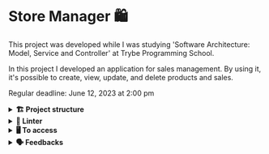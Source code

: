 # Store Manager 🛍️

This project was developed while I was studying 'Software Architecture: Model, Service and Controller' at Trybe Programming School.

In this project I developed an application for sales management. By using it, it's possible to create, view, update, and delete products and sales.

Regular deadline: June 12, 2023 at 2:00 pm


<details>
  <summary><strong>🏗 Project structure</strong></summary><br />

The files created by me are in `project-store-manager/backend/src/`:

- In the folder  📁`controllers` there are the files responsible for receiving all user requests and controlling what will be shown to the user.
- In the folder  📁`services` there are the files responsible for doing the business rules.
- In the folder  📁`model` there are the files responsible for connect to the database.
- In the folder  📁`routers` there are the files responsible for defining routes.
- In the folder  📁`middlewares` there are the files responsible for the validations.
- In the folder  📁`utils` there are the files with auxiliary functions.

The created endpoints are:
- GET /products
- GET /products/:id
- GET /sales
- GET /sales/:id
- POST /products
- POST /sales
- PUT /products/:id
- DELETE /products/:id
- DELETE /sales/:id
- GET /products/search
- PUT /:saleId/products/:productId/quantity

The tests created by me are in `project-store-manager/backend/tests/unit/`:

- In the folder  📁`controllers` there are the tests developed for the functions of the controller layer.
- In the folder  📁`services` there are the tests developed for the functions of the service layer.
- In the folder  📁`model` there are the tests developed for the functions of the model layer.
- In the folder  📁`middlewares` there are the tests developed for the middlewares functions.

Sinon and Chai are the test libraries used. 
Sinon is a testing library that provides features for testing asynchronous code and simulating objects and functions. 
Chai is a testing library that provides a more readable assertion syntax for your tests.

</details>

<details>
  <summary><strong>🔎 Linter</strong></summary><br />

To ensure code quality, the `ESLint` and `Stylelint` linters were used in this project.

ESLint is a tool for identifying and reporting patterns found in ECMAScript/JavaScript code. In many ways it is similar to JSLint and JSHint with a few exceptions:

* ESLint uses Espree for JavaScript parsing.
* ESLint uses an AST to evaluate patterns in code.
* ESLint is completely 'pluggable', each of the rules is a plugin and you can add […]

To run them locally, run the commands below:
`npm run lint`
`npm run lint:styles`

</details>

<details>
  <summary><strong>🖥️ To access</strong></summary><br />

1 - Clone the repository:
`git clone git@github.com:VicSales28/project-store-manager.git`

2 - Enter the repository folder you just cloned.

You must be using node version 16 (or higher).

To check your version, use the command:
`nvm --version`

<details>
  <summary><strong>Initialization</strong></summary><br />
  
Quickstart with Docker Compose 🐳

```bash
# Instale as dependências
npm install

# Inicie os containers do compose `backend` e `db`
# A aplicação estará disponível em `http://localhost:3001` em modo de desenvolvimento
docker-compose up -d
```

or

Quickstart without Docker Compose

```bash
# Instale as dependências
npm install

# Inicie apenas o serviço `db` no compose
docker-compose up -d db

# Inicie a aplicação em modo de desenvolvimento
npm run dev:local
```
</details>

</details>

<details>
  <summary><strong>🗣 Feedbacks</strong></summary><br />
  
_Give me feedbacks, I'm open to new ideas_ 😉

</details>

